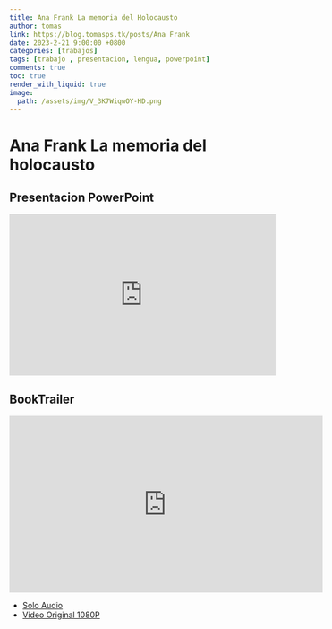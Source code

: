 ```yaml
---
title: Ana Frank La memoria del Holocausto
author: tomas
link: https://blog.tomasps.tk/posts/Ana Frank
date: 2023-2-21 9:00:00 +0800
categories: [trabajos]
tags: [trabajo , presentacion, lengua, powerpoint]
comments: true
toc: true
render_with_liquid: true
image:
  path: /assets/img/V_3K7WiqwOY-HD.png
---
```



# Ana Frank La memoria del holocausto

## Presentacion PowerPoint
<iframe src="https://onedrive.live.com/embed?resid=8DE491010A3D34B4%2121676&amp;authkey=!AIXeMFvPE_CBA8E&amp;em=2&amp;wdAr=1.7777777777777777&amp;wdEaaCheck=1" width="476px" height="288px" frameborder="0">This is an embedded <a target="_blank" href="https://office.com">Microsoft Office</a> presentation, powered by <a target="_blank" href="https://office.com/webapps">Office</a>.</iframe>

## BookTrailer
<iframe width="560" height="315" src="https://www.youtube.com/embed/V_3K7WiqwOY" title="YouTube video player" frameborder="0" allow="accelerometer; autoplay; clipboard-write; encrypted-media; gyroscope; picture-in-picture; web-share" allowfullscreen></iframe>

- [Solo Audio](https://drive.google.com/file/d/1fLuKcuSeh1iKfKLbEGJ9jdniJhGvlsR8/view?usp=sharing)
- [Video Original 1080P](https://drive.google.com/file/d/1fMhfZNu2NQLLLNCLUltdmLKyajy76HTG/view?usp=sharing)
